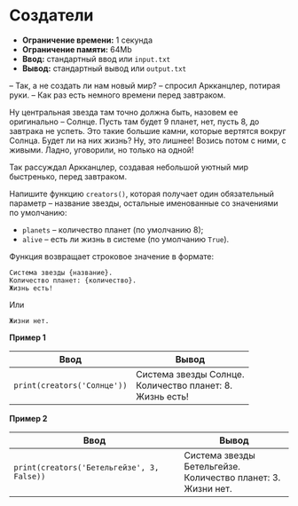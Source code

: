 # Создатели

* **Ограничение времени:** 1 секунда
* **Ограничение памяти:** 64Mb
* **Ввод:** стандартный ввод или `input.txt`
* **Вывод:** стандартный вывод или `output.txt`

– Так, а не создать ли нам новый мир? – спросил Аркканцлер, потирая руки. – Как раз есть немного времени перед завтраком.

Ну центральная звезда там точно должна быть, назовем ее оригинально – Солнце. Пусть там будет 9 планет, нет, пусть 8, до завтрака не успеть. Это такие большие камни, которые вертятся вокруг Солнца. Будет ли на них жизнь? Ну, это лишнее! Возись потом с ними, с живыми. Ладно, уговорили, но только на одной!

Так рассуждал Аркканцлер, создавая небольшой уютный мир быстренько, перед завтраком.

Напишите функцию `creators()`, которая получает один обязательный параметр – название звезды, остальные именованные со значениями по умолчанию:

*   `planets` – количество планет (по умолчанию 8);
*   `alive` – есть ли жизнь в системе (по умолчанию `True`).

Функция возвращает строковое значение в формате:

```
Система звезды {название}.
Количество планет: {количество}.
Жизнь есть!
```

Или

```
Жизни нет.
```

**Пример 1**

| Ввод                        | Вывод                                  |
| --------------------------- | -------------------------------------- |
| `print(creators('Солнце'))` | Система звезды Солнце.<br>Количество планет: 8.<br>Жизнь есть! |

**Пример 2**

| Ввод                              | Вывод                                  |
| --------------------------------- | -------------------------------------- |
| `print(creators('Бетельгейзе', 3, False))` | Система звезды Бетельгейзе.<br>Количество планет: 3.<br>Жизни нет. |